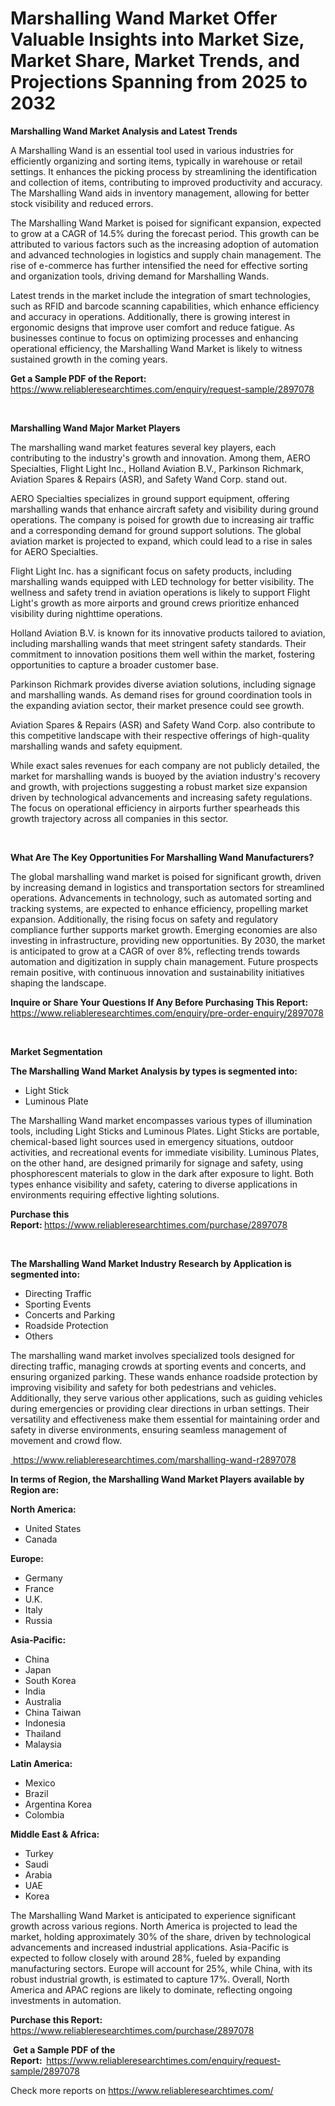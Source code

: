 <p><h1>Marshalling Wand Market Offer Valuable Insights into Market Size, Market Share, Market Trends, and Projections Spanning from 2025 to 2032</h1></p><p><strong>Marshalling Wand Market Analysis and Latest Trends</strong></p>
<p><p>A Marshalling Wand is an essential tool used in various industries for efficiently organizing and sorting items, typically in warehouse or retail settings. It enhances the picking process by streamlining the identification and collection of items, contributing to improved productivity and accuracy. The Marshalling Wand aids in inventory management, allowing for better stock visibility and reduced errors.</p><p>The Marshalling Wand Market is poised for significant expansion, expected to grow at a CAGR of 14.5% during the forecast period. This growth can be attributed to various factors such as the increasing adoption of automation and advanced technologies in logistics and supply chain management. The rise of e-commerce has further intensified the need for effective sorting and organization tools, driving demand for Marshalling Wands.</p><p>Latest trends in the market include the integration of smart technologies, such as RFID and barcode scanning capabilities, which enhance efficiency and accuracy in operations. Additionally, there is growing interest in ergonomic designs that improve user comfort and reduce fatigue. As businesses continue to focus on optimizing processes and enhancing operational efficiency, the Marshalling Wand Market is likely to witness sustained growth in the coming years.</p></p>
<p><strong>Get a Sample PDF of the Report:&nbsp;</strong> <a href="https://www.reliableresearchtimes.com/enquiry/request-sample/2897078?utm_campaign=2631&utm_medium=2&utm_source=Github&utm_content=ia&utm_term=15032025&utm_id=marshalling-wand">https://www.reliableresearchtimes.com/enquiry/request-sample/2897078</a></p>
<p>&nbsp;</p>
<p><strong>Marshalling Wand Major Market Players</strong></p>
<p><p>The marshalling wand market features several key players, each contributing to the industry's growth and innovation. Among them, AERO Specialties, Flight Light Inc., Holland Aviation B.V., Parkinson Richmark, Aviation Spares & Repairs (ASR), and Safety Wand Corp. stand out.</p><p>AERO Specialties specializes in ground support equipment, offering marshalling wands that enhance aircraft safety and visibility during ground operations. The company is poised for growth due to increasing air traffic and a corresponding demand for ground support solutions. The global aviation market is projected to expand, which could lead to a rise in sales for AERO Specialties.</p><p>Flight Light Inc. has a significant focus on safety products, including marshalling wands equipped with LED technology for better visibility. The wellness and safety trend in aviation operations is likely to support Flight Light's growth as more airports and ground crews prioritize enhanced visibility during nighttime operations.</p><p>Holland Aviation B.V. is known for its innovative products tailored to aviation, including marshalling wands that meet stringent safety standards. Their commitment to innovation positions them well within the market, fostering opportunities to capture a broader customer base.</p><p>Parkinson Richmark provides diverse aviation solutions, including signage and marshalling wands. As demand rises for ground coordination tools in the expanding aviation sector, their market presence could see growth.</p><p>Aviation Spares & Repairs (ASR) and Safety Wand Corp. also contribute to this competitive landscape with their respective offerings of high-quality marshalling wands and safety equipment.</p><p>While exact sales revenues for each company are not publicly detailed, the market for marshalling wands is buoyed by the aviation industry's recovery and growth, with projections suggesting a robust market size expansion driven by technological advancements and increasing safety regulations. The focus on operational efficiency in airports further spearheads this growth trajectory across all companies in this sector.</p></p>
<p>&nbsp;</p>
<p><strong>What Are The Key Opportunities For Marshalling Wand Manufacturers?</strong></p>
<p><p>The global marshalling wand market is poised for significant growth, driven by increasing demand in logistics and transportation sectors for streamlined operations. Advancements in technology, such as automated sorting and tracking systems, are expected to enhance efficiency, propelling market expansion. Additionally, the rising focus on safety and regulatory compliance further supports market growth. Emerging economies are also investing in infrastructure, providing new opportunities. By 2030, the market is anticipated to grow at a CAGR of over 8%, reflecting trends towards automation and digitization in supply chain management. Future prospects remain positive, with continuous innovation and sustainability initiatives shaping the landscape.</p></p>
<p><strong>Inquire or Share Your Questions If Any Before Purchasing This Report:</strong> <a href="https://www.reliableresearchtimes.com/enquiry/pre-order-enquiry/2897078?utm_campaign=2631&utm_medium=2&utm_source=Github&utm_content=ia&utm_term=15032025&utm_id=marshalling-wand">https://www.reliableresearchtimes.com/enquiry/pre-order-enquiry/2897078</a></p>
<p>&nbsp;</p>
<p><strong>Market Segmentation</strong></p>
<p><strong>The Marshalling Wand Market Analysis by types is segmented into:</strong></p>
<p><ul><li>Light Stick</li><li>Luminous Plate</li></ul></p>
<p><p>The Marshalling Wand market encompasses various types of illumination tools, including Light Sticks and Luminous Plates. Light Sticks are portable, chemical-based light sources used in emergency situations, outdoor activities, and recreational events for immediate visibility. Luminous Plates, on the other hand, are designed primarily for signage and safety, using phosphorescent materials to glow in the dark after exposure to light. Both types enhance visibility and safety, catering to diverse applications in environments requiring effective lighting solutions.</p></p>
<p><strong>Purchase this Report:&nbsp;</strong><a href="https://www.reliableresearchtimes.com/purchase/2897078?utm_campaign=2631&utm_medium=2&utm_source=Github&utm_content=ia&utm_term=15032025&utm_id=marshalling-wand">https://www.reliableresearchtimes.com/purchase/2897078</a></p>
<p>&nbsp;</p>
<p><strong>The Marshalling Wand Market Industry Research by Application is segmented into:</strong></p>
<p><ul><li>Directing Traffic</li><li>Sporting Events</li><li>Concerts and Parking</li><li>Roadside Protection</li><li>Others</li></ul></p>
<p><p>The marshalling wand market involves specialized tools designed for directing traffic, managing crowds at sporting events and concerts, and ensuring organized parking. These wands enhance roadside protection by improving visibility and safety for both pedestrians and vehicles. Additionally, they serve various other applications, such as guiding vehicles during emergencies or providing clear directions in urban settings. Their versatility and effectiveness make them essential for maintaining order and safety in diverse environments, ensuring seamless management of movement and crowd flow.</p></p>
<p><a href="https://www.reliableresearchtimes.com/marshalling-wand-r2897078?utm_campaign=2631&utm_medium=2&utm_source=Github&utm_content=ia&utm_term=15032025&utm_id=marshalling-wand">&nbsp;https://www.reliableresearchtimes.com/marshalling-wand-r2897078</a></p>
<p><strong>In terms of Region, the Marshalling Wand Market Players available by Region are:</strong></p>
<p>
    <p> <strong> North America: </strong>
        <ul>
            <li>United States</li>
            <li>Canada</li>
        </ul>
        </p> 
    <p> <strong> Europe: </strong>
        <ul>
            <li>Germany</li>
            <li>France</li>
            <li>U.K.</li>
            <li>Italy</li>
            <li>Russia</li>
        </ul>
        </p> 
    <p> <strong> Asia-Pacific: </strong>
        <ul>
            <li>China</li>
            <li>Japan</li>
            <li>South Korea</li>
            <li>India</li>
            <li>Australia</li>
            <li>China Taiwan</li>
            <li>Indonesia</li>
            <li>Thailand</li>
            <li>Malaysia</li>
        </ul>
        </p> 
    <p> <strong> Latin America: </strong>
        <ul>
            <li>Mexico</li>
            <li>Brazil</li>
            <li>Argentina Korea</li>
            <li>Colombia</li>
        </ul>
        </p> 
    <p> <strong> Middle East & Africa: </strong>
        <ul>
            <li>Turkey</li>
            <li>Saudi</li>
            <li>Arabia</li>
            <li>UAE</li>
            <li>Korea</li>
        </ul>
    </p>
    </p>
<p><p>The Marshalling Wand Market is anticipated to experience significant growth across various regions. North America is projected to lead the market, holding approximately 30% of the share, driven by technological advancements and increased industrial applications. Asia-Pacific is expected to follow closely with around 28%, fueled by expanding manufacturing sectors. Europe will account for 25%, while China, with its robust industrial growth, is estimated to capture 17%. Overall, North America and APAC regions are likely to dominate, reflecting ongoing investments in automation.</p></p>
<p><strong>Purchase this Report: </strong><a href="https://www.reliableresearchtimes.com/purchase/2897078?utm_campaign=2631&utm_medium=2&utm_source=Github&utm_content=ia&utm_term=15032025&utm_id=marshalling-wand">https://www.reliableresearchtimes.com/purchase/2897078</a></p>
<p>&nbsp;<strong>Get a Sample PDF of the Report:&nbsp;&nbsp;</strong><a href="https://www.reliableresearchtimes.com/enquiry/request-sample/2897078?utm_campaign=2631&utm_medium=2&utm_source=Github&utm_content=ia&utm_term=15032025&utm_id=marshalling-wand">https://www.reliableresearchtimes.com/enquiry/request-sample/2897078</a></p>
<p><strong></strong></p>
<p>Check more reports on <a href="https://www.reliableresearchtimes.com/?utm_campaign=2631&utm_medium=2&utm_source=Github&utm_content=ia&utm_term=15032025&utm_id=marshalling-wand">https://www.reliableresearchtimes.com/</a></p>